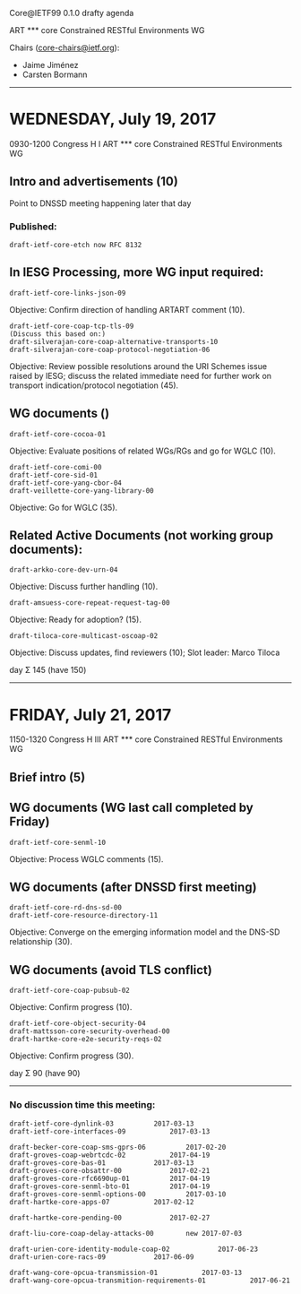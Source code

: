 Core@IETF99 0.1.0 drafty agenda

ART *** core Constrained RESTful Environments WG

Chairs (core-chairs@ietf.org):

* Jaime Jiménez
* Carsten Bormann

---------------------------------


# WEDNESDAY, July 19, 2017

0930-1200
Congress H I	ART ***	core	Constrained RESTful Environments WG


## Intro and advertisements (10)

Point to DNSSD meeting happening later that day

### Published:

	draft-ietf-core-etch now RFC 8132

## In IESG Processing, more WG input required:

	draft-ietf-core-links-json-09

Objective: Confirm direction of handling ARTART comment (10).

	draft-ietf-core-coap-tcp-tls-09
    (Discuss this based on:)
	draft-silverajan-core-coap-alternative-transports-10
	draft-silverajan-core-coap-protocol-negotiation-06

Objective: Review possible resolutions around the URI Schemes issue
raised by IESG; discuss the related immediate need for further work on
transport indication/protocol negotiation (45).

## WG documents ()

	draft-ietf-core-cocoa-01

Objective: Evaluate positions of related WGs/RGs and go for WGLC (10).

	draft-ietf-core-comi-00
	draft-ietf-core-sid-01
	draft-ietf-core-yang-cbor-04
	draft-veillette-core-yang-library-00

Objective: Go for WGLC (35).

## Related Active Documents (not working group documents):

	draft-arkko-core-dev-urn-04

Objective: Discuss further handling (10).

	draft-amsuess-core-repeat-request-tag-00

Objective: Ready for adoption? (15).

	draft-tiloca-core-multicast-oscoap-02

Objective: Discuss updates, find reviewers (10);
Slot leader: Marco Tiloca

day Σ 145 (have 150)

---------------------------------

# FRIDAY, July 21, 2017

1150-1320
Congress H III	ART ***	core	Constrained RESTful Environments WG

## Brief intro (5)

## WG documents (WG last call completed by Friday)

	draft-ietf-core-senml-10

Objective: Process WGLC comments (15).

## WG documents (after DNSSD first meeting)

	draft-ietf-core-rd-dns-sd-00
	draft-ietf-core-resource-directory-11

Objective: Converge on the emerging information model and the DNS-SD
relationship (30).

## WG documents (avoid TLS conflict)

	draft-ietf-core-coap-pubsub-02

Objective: Confirm progress (10).

	draft-ietf-core-object-security-04
	draft-mattsson-core-security-overhead-00
	draft-hartke-core-e2e-security-reqs-02

Objective: Confirm progress (30).


day Σ 90 (have 90)

---------------------------------

### No discussion time this meeting:


	draft-ietf-core-dynlink-03			2017-03-13
	draft-ietf-core-interfaces-09			2017-03-13

	draft-becker-core-coap-sms-gprs-06			2017-02-20
	draft-groves-coap-webrtcdc-02			2017-04-19
	draft-groves-core-bas-01			2017-03-13
	draft-groves-core-obsattr-00			2017-02-21
	draft-groves-core-rfc6690up-01			2017-04-19
	draft-groves-core-senml-bto-01			2017-04-19
	draft-groves-core-senml-options-00			2017-03-10
	draft-hartke-core-apps-07			2017-02-12

	draft-hartke-core-pending-00			2017-02-27

	draft-liu-core-coap-delay-attacks-00		new	2017-07-03

	draft-urien-core-identity-module-coap-02			2017-06-23
	draft-urien-core-racs-09			2017-06-09

	draft-wang-core-opcua-transmission-01			2017-03-13
	draft-wang-core-opcua-transmition-requirements-01			2017-06-21
